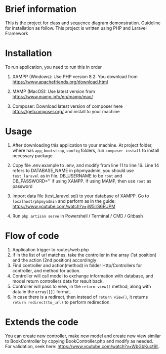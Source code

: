 # Brief information
This is the project for class and sequence diagram demonstration. Guideline for installation as follow.
This project is written using PHP and Laravel Framework


# Installation
To run application, you need to run this in order

1. XAMPP (Windows): Use PHP version 8.2. You download from
https://www.apachefriends.org/download.html

2. MAMP (MacOS): Use latest version from https://www.mamp.info/en/mamp/mac/

3. Composer: Download latest version of composer here
https://getcomposer.org/ and install to your machine

# Usage
1. After downloading this application to your machine. At project folder, where has `app`, `bootstrap`, `config` folders, run 
`composer install` to install necessary package

2. Copy file .env.example to .env, and modify from line 11 to line 16. Line 14 refers to DATABASE_NAME in phpmyadmin, you should use
`test_laravel` as in file. DB_USERNAME to be `root` and DB_PASSWORD='' if using XAMPP. If using MAMP, then use `root` as password

2. Import data file (test_laravel.sql) to your database of XAMPP. Go to `localhost/phpmyadmin` and
perform as in the guide: https://www.youtube.com/watch?v=jW5lrS6EUPM

3. Run `php artisan serve` in Powershell / Terminal / CMD / Gitbash

# Flow of code
1. Application trigger to routes/web.php
2. If in the list of url matches, take the controller in the array (1st position) and the action (2nd position) accordingly
3. Find controller and action(method) in folder Http/Controllers for controller, and method for action.
4. Controller will call model to exchange information with database, and model return controllers data for result back.
5. Controller will pass to view, in the `return view()` method, along with data in the `array([])` format.
6. In case there is a redirect, then instead of `return view()`, it returns `return redirect(to_url)` to perform redirection.

# Extends the code
You can create new controller, make new model and create new view similar to 
BookController by copying BookController.php and modify as needed. For validation, seek here: https://www.youtube.com/watch?v=WbGbKuct6lI.
